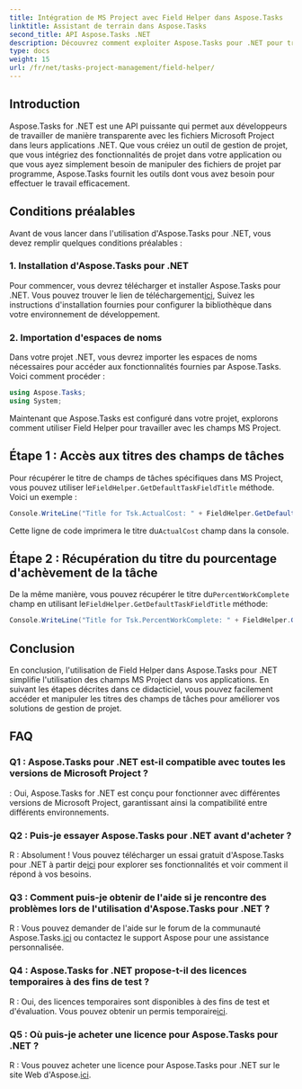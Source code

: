 ```yaml
---
title: Intégration de MS Project avec Field Helper dans Aspose.Tasks
linktitle: Assistant de terrain dans Aspose.Tasks
second_title: API Aspose.Tasks .NET
description: Découvrez comment exploiter Aspose.Tasks pour .NET pour travailler de manière transparente avec les fichiers MS Project.
type: docs
weight: 15
url: /fr/net/tasks-project-management/field-helper/
---
```

## Introduction

Aspose.Tasks for .NET est une API puissante qui permet aux développeurs de travailler de manière transparente avec les fichiers Microsoft Project dans leurs applications .NET. Que vous créiez un outil de gestion de projet, que vous intégriez des fonctionnalités de projet dans votre application ou que vous ayez simplement besoin de manipuler des fichiers de projet par programme, Aspose.Tasks fournit les outils dont vous avez besoin pour effectuer le travail efficacement.

## Conditions préalables

Avant de vous lancer dans l'utilisation d'Aspose.Tasks pour .NET, vous devez remplir quelques conditions préalables :

### 1. Installation d'Aspose.Tasks pour .NET

 Pour commencer, vous devrez télécharger et installer Aspose.Tasks pour .NET. Vous pouvez trouver le lien de téléchargement[ici](https://releases.aspose.com/tasks/net/), Suivez les instructions d'installation fournies pour configurer la bibliothèque dans votre environnement de développement.

### 2. Importation d'espaces de noms

Dans votre projet .NET, vous devrez importer les espaces de noms nécessaires pour accéder aux fonctionnalités fournies par Aspose.Tasks. Voici comment procéder :

```csharp
using Aspose.Tasks;
using System;

```

Maintenant que Aspose.Tasks est configuré dans votre projet, explorons comment utiliser Field Helper pour travailler avec les champs MS Project.

## Étape 1 : Accès aux titres des champs de tâches

 Pour récupérer le titre de champs de tâches spécifiques dans MS Project, vous pouvez utiliser le`FieldHelper.GetDefaultTaskFieldTitle` méthode. Voici un exemple :

```csharp
Console.WriteLine("Title for Tsk.ActualCost: " + FieldHelper.GetDefaultTaskFieldTitle(Tsk.ActualCost.KeyType));
```

 Cette ligne de code imprimera le titre du`ActualCost` champ dans la console.

## Étape 2 : Récupération du titre du pourcentage d'achèvement de la tâche

 De la même manière, vous pouvez récupérer le titre du`PercentWorkComplete` champ en utilisant le`FieldHelper.GetDefaultTaskFieldTitle` méthode:

```csharp
Console.WriteLine("Title for Tsk.PercentWorkComplete: " + FieldHelper.GetDefaultTaskFieldTitle(Tsk.PercentWorkComplete.KeyType));
```

## Conclusion

En conclusion, l'utilisation de Field Helper dans Aspose.Tasks pour .NET simplifie l'utilisation des champs MS Project dans vos applications. En suivant les étapes décrites dans ce didacticiel, vous pouvez facilement accéder et manipuler les titres des champs de tâches pour améliorer vos solutions de gestion de projet.

## FAQ

### Q1 : Aspose.Tasks pour .NET est-il compatible avec toutes les versions de Microsoft Project ?

: Oui, Aspose.Tasks for .NET est conçu pour fonctionner avec différentes versions de Microsoft Project, garantissant ainsi la compatibilité entre différents environnements.

### Q2 : Puis-je essayer Aspose.Tasks pour .NET avant d'acheter ?

 R : Absolument ! Vous pouvez télécharger un essai gratuit d'Aspose.Tasks pour .NET à partir de[ici](https://releases.aspose.com/) pour explorer ses fonctionnalités et voir comment il répond à vos besoins.

### Q3 : Comment puis-je obtenir de l'aide si je rencontre des problèmes lors de l'utilisation d'Aspose.Tasks pour .NET ?

 R : Vous pouvez demander de l'aide sur le forum de la communauté Aspose.Tasks.[ici](https://forum.aspose.com/c/tasks/15) ou contactez le support Aspose pour une assistance personnalisée.

### Q4 : Aspose.Tasks for .NET propose-t-il des licences temporaires à des fins de test ?

 R : Oui, des licences temporaires sont disponibles à des fins de test et d'évaluation. Vous pouvez obtenir un permis temporaire[ici](https://purchase.aspose.com/temporary-license/).

### Q5 : Où puis-je acheter une licence pour Aspose.Tasks pour .NET ?

 R : Vous pouvez acheter une licence pour Aspose.Tasks pour .NET sur le site Web d'Aspose.[ici](https://purchase.aspose.com/buy).